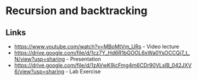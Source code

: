 # Recursion and backtracking
## Links
- https://www.youtube.com/watch?v=MBoMtVm_URs - Video lecture
- https://drive.google.com/file/d/1cz7Y_Hd6R1bGOOL6xWa0YsOCCQj7_t_N/view?usp=sharing - Presentation
- https://drive.google.com/file/d/1zAVwK9icFmg4m6CDr90VLslB_042JXV6/view?usp=sharing - Lab Exercise
